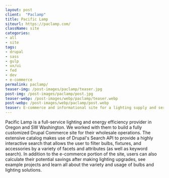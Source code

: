 ```yaml
---
layout: post
client:  "Paclamp"
title: Pacific Lamp
siteurl: https://paclamp.com/
className: site
categories:
- all
- site
tags:
- drupal
- sass
- gulp
- ux/ui
- fed
- dev
- e-commerce
permalink: paclamp/
teaser-img: /post-images/paclamp/teaser.jpg
post-img: /post-images/paclamp/post.jpg
teaser-webp: /post-images/webp/paclamp/teaser.webp
post-webp: /post-images/webp/paclamp/post.webp
teaser: E-commerce and informational site for a lighting supply and services company.
---
```

Pacific Lamp is a full-service lighting and energy efficiency provider in Oregon and SW Washington. We worked with them to build a fully customized Drupal Commerce site for their wholesale operations. The extensive catalog makes use of Drupal's Search API to provide a highly interactive search that allows the user to filter bulbs, fixtures, and accessories by a variety of facets and attributes (as well as keyword search). In addition to the e-commerce portion of the site, users can also calculate their potential savings after making lighting upgrades, see example projects and learn all about the variety and usage of bulbs and lighting solutions.